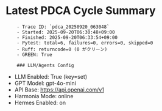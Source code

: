 # Latest PDCA Cycle Summary

        - Trace ID: `pdca_20250920_063048`
        - Started: 2025-09-20T06:30:48+09:00
        - Finished: 2025-09-20T06:33:54+09:00
        - Pytest: total=6, failures=0, errors=0, skipped=0
        - Ruff: returncode=0 (0 がクリーン)
        - GREEN: True

        ### LLM/Agents Config
- LLM Enabled: True  (key=set)
- GPT Model: gpt-4o-mini
- API Base: https://api.openai.com/v1
- Harmonia Mode: online
- Hermes Enabled: on
